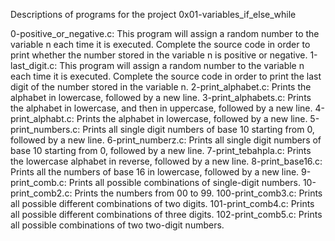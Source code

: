 Descriptions of programs for the project 0x01-variables_if_else_while

0-positive_or_negative.c: This program will assign a random number to the variable n each time it is executed. Complete the source code in order to print whether the number stored in the variable n is positive or negative.
1-last_digit.c: This program will assign a random number to the variable n each time it is executed. Complete the source code in order to print the last digit of the number stored in the variable n.
2-print_alphabet.c: Prints the alphabet in lowercase, followed by a new line.
3-print_alphabets.c: Prints the alphabet in lowercase, and then in uppercase, followed by a new line.
4-print_alphabt.c: Prints the alphabet in lowercase, followed by a new line.
5-print_numbers.c: Prints all single digit numbers of base 10 starting from 0, followed by a new line.
6-print_numberz.c: Prints all single digit numbers of base 10 starting from 0, followed by a new line.
7-print_tebahpla.c: Prints the lowercase alphabet in reverse, followed by a new line.
8-print_base16.c: Prints all the numbers of base 16 in lowercase, followed by a new line.
9-print_comb.c: Prints all possible combinations of single-digit numbers.
10-print_comb2.c: Prints the numbers from 00 to 99.
100-print_comb3.c: Prints all possible different combinations of two digits.
101-print_comb4.c: Prints all possible different combinations of three digits.
102-print_comb5.c: Prints all possible combinations of two two-digit numbers.

